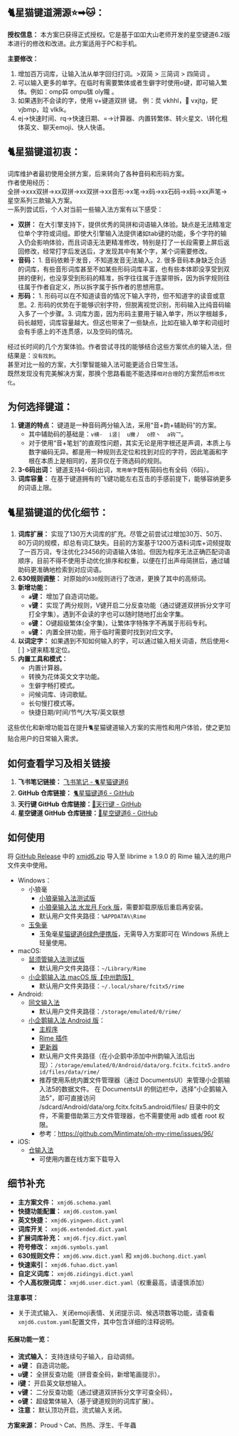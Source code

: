 ## 🐈星猫键道溯源⭐➡🐱：
**授权信息：** 本方案已获得正式授权。它是基于吅吅大山老师开发的星空键道6.2版本进行的修改和改进。此方案适用于PC和手机。

**主要修改：** 
1. 增加百万词库，让输入法从单字回归打词。>双简 > 三简词  > 四简词 。
2. 可以输入更多的单字。在临时有需要繁体或者生僻字时使用o键，即可输入繁体。例如：omp茻   ompu狵  oly隴 。
3. 如果遇到不会读的字，使用 v+键道双拼 键。  例：烎 vkhhl，𨽕 vxjtg，鋩 vjbmp，竝 vlklk。
4. ej→快速时间、rq→快速日期、=→计算器、内置转繁体、转火星文、\转化粗体英文、聊天emoji、快人快语。


## 🐈星猫键道初衷：
词库维护者最初使用全拼方案，后来转向了各种音码和形码方案。  
作者使用经历：  
全拼→xxx双拼→xx双拼→xx双拼→xx音形→x笔→x码→xx石码→x码→xx声笔→星空系列三款输入方案。  
一系列尝试后，个人对当前一些输入法方案有以下感受：

- **双拼：** 在大引擎支持下，提供优秀的简拼和词语输入体验。缺点是无法精准定位单个字符或词组。即使大引擎输入法提供诸如tab键的功能，多个字符的输入仍会影响体验，而且词语无法更精准修改，特别是打了一长段需要上屏后返回修改，经常打字后发送后，才发现其中有某个字，某个词需要修改。
- **音码：** 1. 音码依赖于发音，不知道发音无法输入。2. 很多音码本身缺乏合适的词库，有些音形词库甚至不如某些形码词库丰富，也有些本体即没享受到双拼的便利，也没享受到形码的精准，拆字往往属于连蒙带拆，因为拆字规则往往属于作者自定义，所以拆字属于拆作者的思想用意。
- **形码：** 1. 形码可以在不知道读音的情况下输入字符，但不知道字的读音或意思。2. 形码的优势在于能够识别字符，但脱离视觉识别，形码输入比纯音码输入多了一个步骤。3. 词库方面，因为形码主要用于输入单字，所以字根越多，码长越短，词库容量越大。但这也带来了一些缺点，比如在输入单字和词组时会有手感上的不连贯感，以及空码的情况。

经过长时间的几个方案体验。作者尝试寻找的能够结合这些方案优点的输入法，但结果是：`没有找到`。  
甚至对比一般的方案，大引擎智能输入法可能更适合日常生活。   
既然发现没有完美解决方案，那换个思路看能不能选择`相对合理`的方案然后`修改优化`。

## 为何选择键道：
1. **键道的特点：** 键道是一种音码两分输入法，采用“音+韵+辅助码”的方案。
   - 其中辅助码的基础是：`v横-  i竖|  u撇丿  o捺丶  a钩乛`。
   - 对于使用“音+笔划”的直观性问题，其实无论是用字根还是声调，本质上与数字编码无异。都是用一种规则去定位和找到对应的字符，因此笔画和字根在本质上是相同的，差异仅在于筛选码的规则。
2. **3-6码出词：** 键道支持4-6码出词，`常用单字`既有简码也有全码（6码）。
3. **词库容量：**  在基于键道拥有的飞键功能左右互击的手感前提下，能够容纳更多的词语上限。

## 🐈星猫键道的优化细节：
1. **词库扩展：** 实现了130万大词库的扩充。尽管之前尝试过增加30万、50万、80万词的规模，却总有词汇缺失。目前的方案基于1200万语料词库+词频提取了一百万词，专注优化23456的词语输入体验。但因为程序无法正确匹配词语顺序，目前不得不使用手动优化排序和权重，以便在打出声母简拼后，通过辅助码更准确地检索到对应词语。
2. **630规则调整：** 对原始的`630`规则进行了改进，更换了其中的高频词。
3. **新增功能：**
   - **`a`键：** 增加了自造词功能。
   - **`v`键：** 实现了两分规则，V键开启二分反查功能（通过键道双拼拆分文字可打全字集）。遇到不会读的字也可以随时随地打出全字集。
   - **`o`键：** O键超级繁体(全字集)，让繁体字特殊字不再属于形码专利。
   - **`u`键：** 内置全拼功能，用于临时需要时找到对应文字。
4. **以词定字：** 如果遇到不知如何输入的字，可以通过输入相关词语，然后使用< [ ] >键来精准定位。
5. **内置工具和模式：**
   - 内置计算器。
   - 转换为花体英文文字功能。
   - 生僻字畅打模式。
   - 问候词库、诗词歌赋。
   - 长句慢打模式等。
   - 快捷日期/时间/节气/大写/英文联想

这些优化和新增功能旨在提升🐈星猫键道输入方案的实用性和用户体验，使之更加贴合用户的日常输入需求。

## 如何查看学习及相关链接
1. **飞书笔记链接：** [飞书笔记 - 🐈星猫键道6](https://hu0w1jn4xq.feishu.cn/docx/ZgQ8deGPlozhWCxOyeucBvHJnPe)
2. **GitHub 仓库链接：** [🐈星猫键道6 - GitHub](https://github.com/hugh7007/xmjd6-rere)
3. **天行键 GitHub 仓库链接：**[📖天行键 - GitHub](https://github.com/wzxmer/rime-txjx)
4. **星空键道 GitHub 仓库链接：**[📖星空键道6 - GitHub](https://github.com/xkinput/Rime_JD)

## 如何使用

将 [GitHub Release](https://github.com/hugh7007/xmjd6-rere/releases/) 中的 [xmjd6.zip](https://github.com/hugh7007/xmjd6-rere/releases/latest/download/xmjd6.zip) 导入至 librime ≥ 1.9.0 的 Rime 输入法的用户文件夹中使用。
  - Windows： 
    - 小狼毫
      - [小狼毫输入法测试版](https://github.com/rime/weasel/releases/tag/latest)
      - [小狼毫输入法 水龙月 Fork 版](https://github.com/Techince/weasel/releases/latest)，需要卸载原版后重启再安装。
      - 默认用户文件夹路径：`%APPDATA%\Rime` 
    - [玉兔毫](https://github.com/amorphobia/rabbit)
      - 玉兔毫[星猫键道6绿色便携版](https://github.com/hugh7007/xmjd6-rere/releases/latest/download/Rabbit-xmjd6.zip)，无需导入方案即可在 Windows 系统上轻量使用。
  - macOS: 
    - [鼠须管输入法测试版](https://github.com/rime/squirrel/releases/tag/latest)
      - 默认用户文件夹路径：`~/Library/Rime` 
    - [小企鹅输入法 macOS 版【中州韵版】](https://github.com/fcitx-contrib/fcitx5-macos-installer/blob/master/README.zh-CN.md)
      - 默认用户文件夹路径：`~/.local/share/fcitx5/rime`
  - Android: 
    - [同文输入法](https://github.com/osfans/trime/releases/latest)
      - 默认用户文件夹路径：`/storage/emulated/0/rime/`
    - [小企鹅输入法 Android 版](https://github.com/fcitx5-android/fcitx5-android)：
      - [主程序](https://jenkins.fcitx-im.org/job/android/job/fcitx5-android/)
      - [Rime 插件](https://jenkins.fcitx-im.org/job/android/job/fcitx5-android-plugin-rime/)
      - [更新器](https://jenkins.fcitx-im.org/job/android/job/fcitx5-android-updater/)
      - 默认用户文件夹路径（在小企鹅中添加中州韵输入法后出现）：`/storage/emulated/0/Android/data/org.fcitx.fcitx5.android/files/data/rime/`
      - 推荐使用系统内置文件管理器（通过 DocumentsUI）来管理小企鹅输入法5的数据文件。 在 DocumentsUI 的侧边栏中，选择“小企鹅输入法5”，即可直接访问 /sdcard/Android/data/org.fcitx.fcitx5.android/files/ 目录中的文件，不需要借助第三方文件管理器，也不需要使用 adb 或者 root 权限。
      - 参考：https://github.com/Mintimate/oh-my-rime/issues/96/
  - iOS: 
    - [仓输入法](https://apps.apple.com/app/id6446617683)
      - 可使用内置在线方案下载导入

## 细节补充

- **主方案文件：** `xmjd6.schema.yaml`  
- **快捷功能配置：** `xmjd6.custom.yaml`  
- **英文快捷：** `xmjd6.yingwen.dict.yaml`  
- **词库开关：** `xmjd6.extended.dict.yaml`  
- **扩展词库补充：** `xmjd6.fjcy.dict.yaml`  
- **符号修改：** `xmjd6.symbols.yaml`  
- **630规则文件：** `xmjd6.wxw.dict.yaml` 和 `xmjd6.buchong.dict.yaml`  
- **快速索引：** `xmjd6.fuhao.dict.yaml`  
- **自定义词库：** `xmjd6.zidingyi.dict.yaml`  
- **个人高权限词库：** `xmjd6.user.dict.yaml`（权重最高，请谨慎添加）

**注意事项：**
- 关于流式输入、关闭emoji表情、关闭提示词、候选项数等功能，请查看`xmjd6.custom.yaml`配置文件，其中包含详细的注释说明。

#### 拓展功能一览：
- **流式输入：** 支持连续句子输入，自动调频。
- **a键：** 自造词功能。
- **u键：** 全拼反查功能（拼音查全码，新增笔画提示）。
- **i键：** 开启英文联想输入。
- **v键：** 二分反查功能（通过键道双拼拆分文字可查全码）。
- **o键：** 超级繁体输入（基于键道规则的词库扩展）。
- **注意：** 默认顶功开启，流式输入关闭。

**方案来源：** Proud丶Cat、热热、浮生、千年蟲
